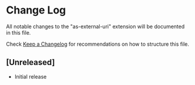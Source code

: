 # Change Log

All notable changes to the "as-external-uri" extension will be documented in this file.

Check [Keep a Changelog](http://keepachangelog.com/) for recommendations on how to structure this file.

## [Unreleased]

- Initial release